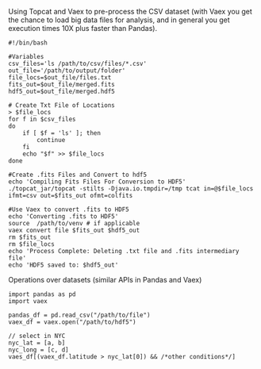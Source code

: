 Using Topcat and Vaex to pre-process the CSV dataset (with Vaex you get the chance to load big data files for analysis, and in general you get execution times 10X plus faster than Pandas).


```
#!/bin/bash

#Variables
csv_files='ls /path/to/csv/files/*.csv'
out_file='/path/to/output/folder'
file_locs=$out_file/files.txt
fits_out=$out_file/merged.fits
hdf5_out=$out_file/merged.hdf5

# Create Txt File of Locations
> $file_locs
for f in $csv_files
do
    if [ $f = 'ls' ]; then
        continue
    fi
    echo "$f" >> $file_locs
done

#Create .fits Files and Convert to hdf5
echo 'Compiling Fits Files For Conversion to HDF5'
./topcat_jar/topcat -stilts -Djava.io.tmpdir=/tmp tcat in=@$file_locs ifmt=csv out=$fits_out ofmt=colfits

#Use Vaex to convert .fits to HDF5
echo 'Converting .fits to HDF5'
source  /path/to/venv # if applicable
vaex convert file $fits_out $hdf5_out
rm $fits_out
rm $file_locs
echo 'Process Complete: Deleting .txt file and .fits intermediary file'
echo 'HDF5 saved to: $hdf5_out'
```

Operations over datasets (similar APIs in Pandas and Vaex)

```
import pandas as pd
import vaex

pandas_df = pd.read_csv("/path/to/file")
vaex_df = vaex.open("/path/to/hdf5")

// select in NYC
nyc_lat = [a, b]
nyc_long = [c, d]
vaes_df[(vaex_df.latitude > nyc_lat[0]) && /*other conditions*/]
```
